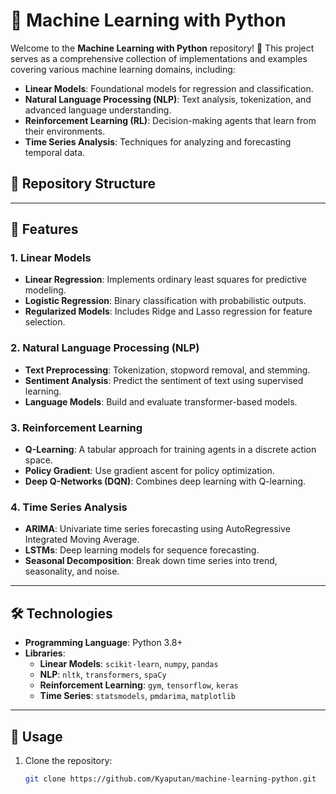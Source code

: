 # 🧠 Machine Learning with Python

Welcome to the **Machine Learning with Python** repository! 🎉 This project serves as a comprehensive collection of implementations and examples covering various machine learning domains, including:

- **Linear Models**: Foundational models for regression and classification.
- **Natural Language Processing (NLP)**: Text analysis, tokenization, and advanced language understanding.
- **Reinforcement Learning (RL)**: Decision-making agents that learn from their environments.
- **Time Series Analysis**: Techniques for analyzing and forecasting temporal data.

## 📂 Repository Structure


---

## 🚀 Features

### 1. **Linear Models**
- **Linear Regression**: Implements ordinary least squares for predictive modeling.
- **Logistic Regression**: Binary classification with probabilistic outputs.
- **Regularized Models**: Includes Ridge and Lasso regression for feature selection.

### 2. **Natural Language Processing (NLP)**
- **Text Preprocessing**: Tokenization, stopword removal, and stemming.
- **Sentiment Analysis**: Predict the sentiment of text using supervised learning.
- **Language Models**: Build and evaluate transformer-based models.

### 3. **Reinforcement Learning**
- **Q-Learning**: A tabular approach for training agents in a discrete action space.
- **Policy Gradient**: Use gradient ascent for policy optimization.
- **Deep Q-Networks (DQN)**: Combines deep learning with Q-learning.

### 4. **Time Series Analysis**
- **ARIMA**: Univariate time series forecasting using AutoRegressive Integrated Moving Average.
- **LSTMs**: Deep learning models for sequence forecasting.
- **Seasonal Decomposition**: Break down time series into trend, seasonality, and noise.

---

## 🛠️ Technologies

- **Programming Language**: Python 3.8+
- **Libraries**:
  - **Linear Models**: `scikit-learn`, `numpy`, `pandas`
  - **NLP**: `nltk`, `transformers`, `spaCy`
  - **Reinforcement Learning**: `gym`, `tensorflow`, `keras`
  - **Time Series**: `statsmodels`, `pmdarima`, `matplotlib`

---

## 📖 Usage

1. Clone the repository:
   ```bash
   git clone https://github.com/Kyaputan/machine-learning-python.git

